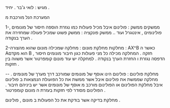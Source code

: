מגיש : לואי ג'בר . יחיד . 

המערכת הנל מורכבת מ

1-ממשקים
ממשק : פולינום איבל  מכיל פעולות כמו נגזרת הוספה חיסור של מונומים , פולינומים , אינטגרל ועוד .. 
ממשק פונקציה : ממשק פשוט שמכיל פעולה שמחזירה את הערך בנקודה . 

2-מחלקות 
מחלקת מונום : מחלקה שמכילה מונום שהוא מהצורה :     AX^B
כאשר ה Aהוא מקדם  B חזקה . 
המחלקה מכילה כל מני פעולות  כגון חיבור מונומים חיסור , הדפסה נגזרת ו החזרת הערך בנקודה . 
למחקלה יש עוד מונום קומפרטור אשר משווה בין חזקות .

-- מחלקת פולינום : פולינום הינו אוסף של מונומים שמורכב דרך מערך של מונומים . 
מחלקה שממשת את פולינום איבל אשר ממשת את כל הפועולת הנמצאות ב פולינום איבל 
מחלקת הפולינום או הפולינום מורכב מ אוסף של מונומים אשר יש ביניהם חיבור . 
הפולינום מסודר לפי חזקות בעזרת ה מונום קומפרטור . 

מחלקת בדיקה אשר בודקת את כל הפעולות ב מונום , פולינום . 
